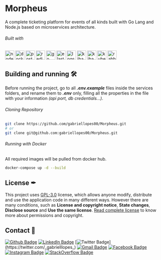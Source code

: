 # Morpheus

A complete ticketing platform for events of all kinds built with Go Lang and Node.js based on microservices architecture.

###### Built with

<p>
  <img src="https://cdn.svgporn.com/logos/nodejs-icon.svg" alt="nodejs" width="30" height="30"/>
  <img src="https://cdn.svgporn.com/logos/docker-icon.svg" alt="docker" width="30" height="30"/>
  <img src="https://cdn.svgporn.com/logos/postgresql.svg" alt="postgres" width="30" height="30"/>
  <img src="https://cdn.svgporn.com/logos/redis.svg" alt="redis" width="30" height="30"/>
  <img src="https://cdn.svgporn.com/logos/go.svg" alt="go" height="30">
  <img src="https://cdn.svgporn.com/logos/elasticsearch.svg" alt="elasticsearch" height="30">
  <img src="https://cdn.svgporn.com/logos/logstash.svg" alt="logstash" height="30">
  <img src="https://cdn.svgporn.com/logos/kibana.svg" alt="kibana" height="30">
  <img src="https://cdn.svgporn.com/logos/kong-icon.svg" alt="kibana" height="30">
  <img src="https://cdn.svgporn.com/logos/kubernetes.svg" alt="kubernetes" height="30">
  <img src="https://cdn.svgporn.com/logos/rabbitmq-icon.svg" alt="rabbitmq" height="30">
</p>

## Building and running 🛠

Before running the project, go to all **_.env.example_** files inside the services folders, and rename them to **_.env_** only, filling all the properties in the file with your information _(api port, db credentials...)_.

###### Cloning Repository

```bash
git clone https://github.com/gabriellopes00/Morpheus.git
# or
git clone git@github.com:gabriellopes00/Morpheus.git
```

###### Running with Docker

All required images will be pulled from docker hub.

```bash
docker-compose up -d --build
```

## License ✒

This project uses [GPL-3.0](https://github.com/gabriellopes00/Morpheus/blob/main/LICENSE) license, which allows anyone modify, distribute and use the application code in many different ways. However there are many conditions, such as **License and copyright notice**, **State changes**, **Disclose source** and **Use the same license**. [Read complete license](https://github.com/gabriellopes00/Morpheus/blob/main/LICENSE) to know more about permissions and copyright.

## Contact 📱

[![Github Badge](https://img.shields.io/badge/-Github-000?style=flat-square&logo=Github&logoColor=white&link=https://github.com/gabriellopes00)](https://github.com/gabriellopes00)
[![LinkedIn Badge](https://img.shields.io/badge/-LinkedIn-blue?style=flat-square&logo=Linkedin&logoColor=white&link=https://www.linkedin.com/in/gabriel-lopes-6625631b0/)](https://www.linkedin.com/in/gabriel-lopes-6625631b0/)
[![Twitter Badge](https://img.shields.io/badge/-Twitter-1ca0f1?style=flat-square&labelColor=1ca0f1&logo=twitter&logoColor=white&link=https://twitter.com/_gabrielllopes_)](https://twitter.com/_gabrielllopes_)
[![Gmail Badge](https://img.shields.io/badge/-Gmail-D14836?&style=flat-square&logo=Gmail&logoColor=white&link=mailto:gabrielluislopes00@gmail.com)](mailto:gabrielluislopes00@gmail.com)
[![Facebook Badge](https://img.shields.io/badge/facebook-%231877F2.svg?&style=flat-square&logo=facebook&logoColor=white)](https://www.facebook.com/profile.php?id=100034920821684)
[![Instagram Badge](https://img.shields.io/badge/instagram-%23E4405F.svg?&style=flat-square&logo=instagram&logoColor=white)](https://www.instagram.com/_.gabriellopes/?hl=pt-br)
[![StackOverflow Badge](https://img.shields.io/badge/stack%20overflow-FE7A16?logo=stack-overflow&logoColor=white&style=flat-square)](https://stackoverflow.com/users/14099025/gabriel-lopes?tab=profile)
